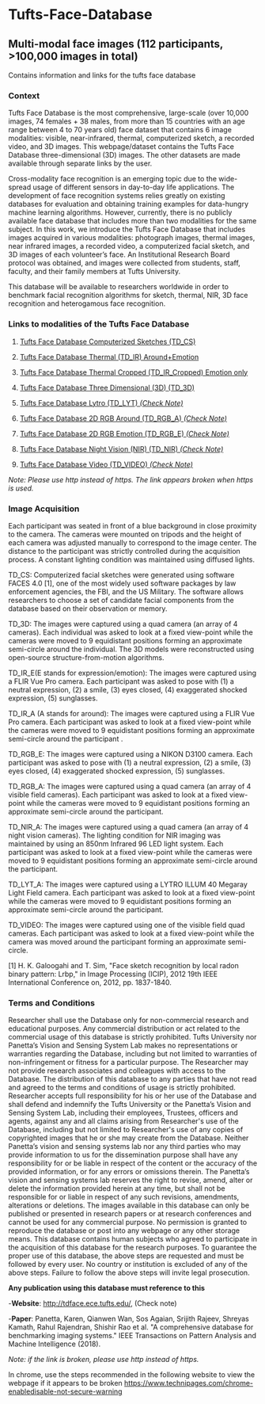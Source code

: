 # Tufts-Face-Database
## Multi-modal face  images (112 participants, >100,000 images in total)

Contains information and links for the tufts face database

### Context

Tufts Face Database is the most comprehensive, large-scale (over 10,000 images, 74 females + 38 males, from more than 15 countries with an age range between 4 to 70 years old) face dataset that contains 6 image modalities: visible, near-infrared, thermal, computerized sketch, a recorded video, and 3D images. This webpage/dataset contains the Tufts Face Database three-dimensional (3D) images. The other datasets are made available through separate links by the user.

Cross-modality face recognition is an emerging topic due to the wide-spread usage of different sensors in day-to-day life applications. The development of face recognition systems relies greatly on existing databases for evaluation and obtaining training examples for data-hungry machine learning algorithms. However, currently, there is no publicly available face database that includes more than two modalities for the same subject. In this work, we introduce the Tufts Face Database that includes images acquired in various modalities: photograph images, thermal images, near infrared images, a recorded video, a computerized facial sketch, and 3D images of each volunteer’s face. An Institutional Research Board protocol was obtained, and images were collected from students, staff, faculty, and their family members at Tufts University. 

This database will be available to researchers worldwide in order to benchmark facial recognition algorithms for sketch, thermal, NIR, 3D face recognition and heterogamous face recognition.  

### Links to modalities of the Tufts Face Database

1. [Tufts Face Database Computerized Sketches (TD_CS)](https://www.kaggle.com/kpvisionlab/tufts-face-database-computerized-sketches-td-cs)

2. [Tufts Face Database Thermal (TD_IR) Around+Emotion](https://www.kaggle.com/kpvisionlab/tufts-face-database-thermal-td-ir)

3.  [Tufts Face Database Thermal Cropped (TD_IR_Cropped) Emotion only](https://www.kaggle.com/kpvisionlab/tufts-face-database-thermal-cropped)

3. [Tufts Face Database Three Dimensional (3D) (TD_3D)](https://www.kaggle.com/kpvisionlab/tufts-face-database-three-dimensional-3d-td-3d)

4. [Tufts Face Database Lytro (TD_LYT) *(Check Note)*](http://tdface.ece.tufts.edu/)

5. [Tufts Face Database 2D RGB Around (TD_RGB_A) *(Check Note)*](http://tdface.ece.tufts.edu/) 

6. [Tufts Face Database 2D RGB Emotion (TD_RGB_E) *(Check Note)*](http://tdface.ece.tufts.edu/) 

7. [Tufts Face Database Night Vision (NIR) (TD_NIR) *(Check Note)*](http://tdface.ece.tufts.edu/)

8. [Tufts Face Database Video (TD_VIDEO) *(Check Note)*](http://tdface.ece.tufts.edu/)

*Note: Please use http instead of https. The link appears broken when https is used.*

### Image Acquisition

Each participant was seated in front of a blue background in close proximity to the camera. The cameras were mounted on tripods and the height of each camera was adjusted manually to correspond to the image center. The distance to the participant was strictly controlled during the acquisition process. A constant lighting condition was maintained using diffused lights. 

TD_CS: Computerized facial sketches were generated using software FACES 4.0 [1], one of the most widely used software packages by law enforcement agencies, the FBI, and the US Military. The software allows researchers to choose a set of candidate facial components from the database based on their observation or memory. 

TD_3D: The images were captured using a quad camera (an array of 4 cameras). Each individual was asked to look at a fixed view-point while the cameras were moved to 9 equidistant positions forming an approximate semi-circle around the individual. The 3D models were reconstructed using open-source structure-from-motion algorithms.

TD_IR_E(E stands for expression/emotion): The images were captured using a FLIR Vue Pro camera. Each participant was asked to pose with (1) a neutral expression, (2) a smile, (3) eyes closed, (4) exaggerated shocked expression, (5) sunglasses. 

TD_IR_A (A stands for around):  The images were captured using a FLIR Vue Pro camera. Each participant was asked to look at a fixed view-point while the cameras were moved to 9 equidistant positions forming an approximate semi-circle around the participant .

TD_RGB_E: The images were captured using a NIKON D3100 camera. Each participant was asked to pose with (1) a neutral expression, (2) a smile, (3) eyes closed, (4) exaggerated shocked expression, (5) sunglasses. 

TD_RGB_A: The images were captured using a quad camera (an array of 4 visible field cameras). Each participant was asked to look at a fixed view-point while the cameras were moved to 9 equidistant positions forming an approximate semi-circle around the participant.

TD_NIR_A: The images were captured using a quad camera (an array of 4 night vision cameras). The lighting condition for NIR imaging was maintained by using an 850nm Infrared 96 LED light system. Each participant was asked to look at a fixed view-point while the cameras were moved to 9 equidistant positions forming an approximate semi-circle around the participant.

TD_LYT_A: The images were captured using a LYTRO ILLUM 40 Megaray Light Field camera. Each participant was asked to look at a fixed view-point while the cameras were moved to 9 equidistant positions forming an approximate semi-circle around the participant.

TD_VIDEO:  The images were captured using one of the visible field quad cameras. Each participant was asked to look at a fixed view-point while the camera was moved around the participant forming an approximate semi-circle.

[1] H. K. Galoogahi and T. Sim, "Face sketch recognition by local radon binary pattern: Lrbp," in Image Processing (ICIP), 2012 19th IEEE International Conference on, 2012, pp. 1837-1840.

### Terms and Conditions

Researcher shall use the Database only for non-commercial research and educational purposes. Any commercial distribution or act related to the commercial usage of this database is strictly prohibited. Tufts University nor Panetta’s Vision and Sensing System Lab makes no representations or warranties regarding the Database, including but not limited to warranties of non-infringement or fitness for a particular purpose. The Researcher may not provide research associates and colleagues with access to the Database. The distribution of this database to any parties that have not read and agreed to the terms and conditions of usage is strictly prohibited. Researcher accepts full responsibility for his or her use of the Database and shall defend and indemnify the Tufts University or the Panetta’s Vision and Sensing System Lab, including their employees, Trustees, officers and agents, against any and all claims arising from Researcher's use of the Database, including but not limited to Researcher's use of any copies of copyrighted images that he or she may create from the Database. Neither Panetta’s vision and sensing systems lab nor any third parties who may provide information to us for the dissemination purpose shall have any responsibility for or be liable in respect of the content or the accuracy of the provided information, or for any errors or omissions therein. The Panetta’s vision and sensing systems lab reserves the right to revise, amend, alter or delete the information provided herein at any time, but shall not be responsible for or liable in respect of any such revisions, amendments, alterations or deletions.  The images available in this database can only be published or presented in research papers or at research conferences and cannot be used for any commercial purpose. No permission is granted to reproduce the database or post into any webpage or any other storage means. This database contains human subjects who agreed to participate in the acquisition of this database for the research purposes. To guarantee the proper use of this database, the above steps are requested and must be followed by every user. No country or institution is excluded of any of the above steps. Failure to follow the above steps will invite legal prosecution.

**Any publication using this database must reference to this**


-**Website**: http://tdface.ece.tufts.edu/, (Check note)


-**Paper**: Panetta, Karen, Qianwen Wan, Sos Agaian, Srijith Rajeev, Shreyas Kamath, Rahul Rajendran, Shishir Rao et al. "A comprehensive database for benchmarking imaging systems." IEEE Transactions on Pattern Analysis and Machine Intelligence (2018). 

*Note: if the link is broken, please use http instead of https.*

In chrome, use the steps recommended in the following website to view the webpage if it appears to be broken
https://www.technipages.com/chrome-enabledisable-not-secure-warning
